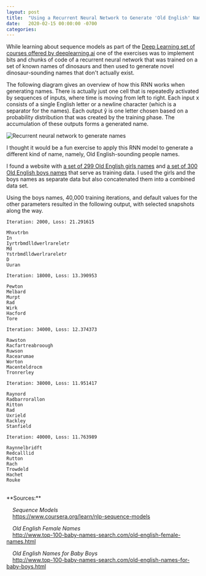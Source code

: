 ```yaml
---
layout: post
title:  "Using a Recurrent Neural Network to Generate 'Old English' Names"
date:   2020-02-15 00:00:00 -0700
categories: 
---
```

While learning about sequence models as part of the [Deep Learning set of courses offered by deeplearning.ai](https://www.deeplearning.ai/deep-learning-specialization/) one of the exercises was to implement bits and chunks of code of a recurrent neural network that was trained on a set of known names of dinosaurs and then used to generate novel dinosaur-sounding names that don't actually exist.

The following diagram gives an overview of how this RNN works when generating names. There is actually just one cell that is repeatedly activated by sequences of inputs, where time is moving from left to right. Each input x consists of a single English letter or a newline character (which is a separator for the names). Each output ŷ is one letter chosen based on a probability distribution that was created by the training phase. The accumulation of these outputs forms a generated name.

<image src="{{site.url}}/images/rnn-to-generate-names.png" alt="Recurrent neural network to generate names" />
<br />

I thought it would be a fun exercise to apply this RNN model to generate a different kind of name, namely, Old English-sounding people names.

I found a website with [a set of 299 Old English girls names]({{site.url}}/files/oe-girl-names.txt) and [a set of 300 Old English boys names]({{site.url}}/files/oe-boy-names.txt) that serve as training data. I used the girls and the boys names as separate data but also concatenated them into a combined data set.

Using the boys names, 40,000 training iterations, and default values for the other parameters resulted in the following output, with selected snapshots along the way.

~~~~~
Iteration: 2000, Loss: 21.291615

Mhxvtrbn
In
Iyrtrbmdlldwerlrareletr
Md
Ystrbmdlldwerlrareletr
D
Uuran

Iteration: 18000, Loss: 13.390953

Pewton
Melbard
Murpt
Rad
Wirk
Hacford
Tore

Iteration: 34000, Loss: 12.374373

Rawston
Racfartreabroough
Ruwson
Racearumae
Worton
Macenteldrocm
Tronrerley

Iteration: 38000, Loss: 11.951417

Raynord
Radbarrorallon
Ritton
Rad
Uxrield
Rackley
Stanfield

Iteration: 40000, Loss: 11.763989

Raynnelbridft
Redcalllid
Rutton
Rach
Trowdeld
Hachet
Rouke
~~~~~


<br />
**Sources:**

&nbsp;&nbsp;&nbsp;&nbsp;_Sequence Models_  
&nbsp;&nbsp;&nbsp;&nbsp;<https://www.coursera.org/learn/nlp-sequence-models>

&nbsp;&nbsp;&nbsp;&nbsp;_Old English Female Names_  
&nbsp;&nbsp;&nbsp;&nbsp;<http://www.top-100-baby-names-search.com/old-english-female-names.html>

&nbsp;&nbsp;&nbsp;&nbsp;_Old English Names for Baby Boys_  
&nbsp;&nbsp;&nbsp;&nbsp;<http://www.top-100-baby-names-search.com/old-english-names-for-baby-boys.html>

